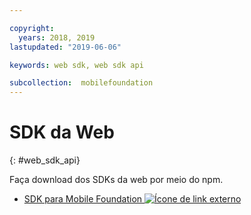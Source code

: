 ```yaml
---

copyright:
  years: 2018, 2019
lastupdated: "2019-06-06"

keywords: web sdk, web sdk api

subcollection:  mobilefoundation
---
```


#	SDK da Web
{: #web_sdk_api}

Faça download dos SDKs da web por meio do npm.

* [SDK para Mobile Foundation ![Ícone de link externo](../../icons/launch-glyph.svg "Ícone de link externo")](https://www.npmjs.com/package/ibm-mfp-web-sdk)
